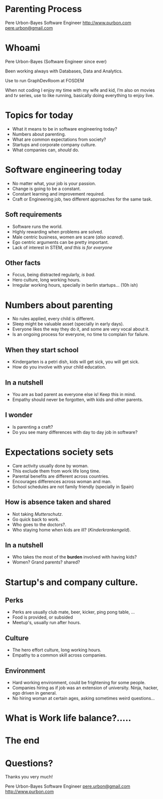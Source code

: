 # Parenting Process

Pere Urbon-Bayes
Software Engineer
http://www.purbon.com
pere.urbon@gmail.com


# Whoami

  Pere Urbon-Bayes (Software Engineer since ever)

  Been working always with Databases, Data and Analytics.

  Use to run GraphDevRoom at FOSDEM

  When not coding I enjoy my time with my wife and kid, I’m also on movies and tv series,
  use to like running, basically doing everything to enjoy live.


# Topics for today

* What it means to be in software engineering today?
* Numbers about parenting.
* What are common expectations from society?
* Startups and corporate company culture.
* What companies can, _should_ do.


# Software engineering today

* No matter what, your job is your passion.
* Change is going to be a constant.
* Constant learning and improvement required.
* Craft or Engineering job, two different approaches for the same task.

##  Soft requirements

* Software runs the world.
* Highly rewarding when problems are solved.
* Male centric business, women are scare (_also scared_).
* Ego centric arguments can be pretty important.
* Lack of interest in STEM, _and this is for everyone_

## Other facts

* Focus, being distracted regularly, _is bad_.
* Hero culture, long working hours.
* Irregular working hours, specially in berlin startups... (10h ish)


# Numbers about parenting

* No rules applied, every child is different.
* Sleep might be valuable asset (specially in early days).
* Everyone likes the way they do it, and some are very vocal about it.
* Is an ongoing process for everyone, no time to complain for failure.

## When they start school
* Kindergarten is a petri dish, kids will get sick, you will get sick.
* How do you involve with your child education.

## In a nutshell
* You are as bad parent as everyone else is! Keep this in mind.
* Empathy should never be forgotten, with kids and other parents.

## I wonder
* Is parenting a craft?
* Do you see many differences with day to day job in software?


# Expectations society sets

* Care activity usually done by woman.
* This exclude them from work life long time.
* Parental benefits are different across countries.
* Encourages differences across woman and man.
* School schedules are not family friendly (specially in Spain)

## How is absence taken and shared
* Not taking _Mutterschutz_.
* Go quick back to work.
* Who goes to the doctors?.
* Who staying home when kids are ill? (_Kinderkrankengeld_).

## In a nutshell

* Who takes the most of the __burden__ involved with having kids?
* Women? Grand parents? shared?


# Startup's and company culture.

## Perks
* Perks are usually club mate, beer, kicker, ping pong table, ...
* Food is provided, or subsided
* Meetup's, usually run after hours.

## Culture
* The hero effort culture, long working hours.
* Empathy to a common skill across companies.

## Environment
* Hard working environment, could be frightening for some people.
* Companies hiring as if job was an extension of university. Ninja,
  hacker, ego driven in general.
* No hiring woman at certain ages, asking sometimes weird questions...

# What is Work life balance?.....



# The end

# Questions?

Thanks you very much!

Pere Urbon-Bayes
Software Engineer
pere.urbon@gmail.com
http://www.purbon.com

